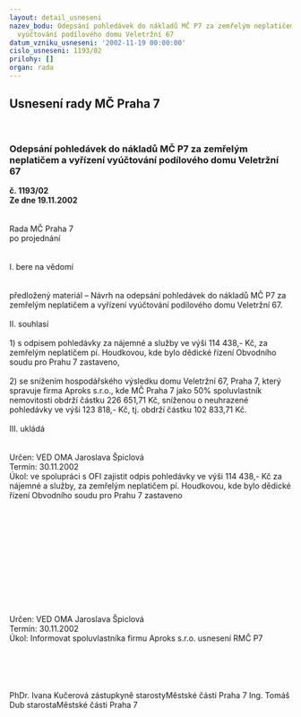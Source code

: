```yaml
---
layout: detail_usneseni
nazev_bodu: Odepsání pohledávek do nákladů MČ P7 za zemřelým neplatičem a vyřízení
  vyúčtování podílového domu Veletržní 67
datum_vzniku_usneseni: '2002-11-19 00:00:00'
cislo_usneseni: 1193/02
prilohy: []
organ: rada
---
```

<div id="ucUsn_pList" class="usn">
	<span><h2>Usnesení rady MČ Praha 7 </h2>
<br></span><div class="standBody">
<span><h3>Odepsání pohledávek do nákladů MČ P7 za zemřelým neplatičem a vyřízení vyúčtování podílového domu Veletržní 67</h3></span><div class="center">
		<strong>č. 1193/02</strong><br>
	</div>
<div class="center">
		<strong>Ze dne 19.11.2002</strong><br><br>
	</div>
<br>Rada MČ Praha 7<br>po projednání<br><br><br>I.	bere na vědomí<br><br> <br>předložený materiál – Návrh na odepsání pohledávek do nákladů MČ P7  za zemřelým neplatičem a vyřízení vyúčtování podílového domu Veletržní 67.<br><br>II.	souhlasí <br><br>1) s  odpisem pohledávky za nájemné a služby ve výši 114 438,- Kč, za zemřelým neplatičem pí. Houdkovou, kde bylo dědické řízení Obvodního soudu pro Prahu 7 zastaveno,<br><br>2)  se snížením hospodářského výsledku domu Veletržní 67, Praha 7, který spravuje firma Aproks s.r.o.,  kde MČ Praha 7 jako 50% spoluvlastník nemovitosti obdrží částku 226 651,71 Kč,  sníženou o neuhrazené pohledávky   ve výši 123 818,- Kč,  tj. obdrží částku 102 833,71 Kč.<br><br>III.	ukládá <br><br> <br>Určen:	VED OMA Jaroslava Špiclová <br>Termín: 30.11.2002<br>Úkol:	ve spolupráci s OFI zajistit odpis pohledávky  ve výši 114 438,- Kč za nájemné a služby, za zemřelým neplatičem pí. Houdkovou, kde bylo dědické řízení Obvodního soudu pro Prahu 7 zastaveno<br> <br> <br><br><br><br><br><br><br><br><br><br> <br>Určen:	VED OMA Jaroslava Špiclová <br>Termín: 30.11.2002<br>Úkol:	Informovat spoluvlastníka firmu Aproks s.r.o. usnesení RMČ P7<br> <br><br> <br> <br>	<br>PhDr. Ivana Kučerová zástupkyně starostyMěstské části Praha 7	Ing. Tomáš Dub starostaMěstské části Praha 7<br>	<br><br><br>
</div>
</div>
